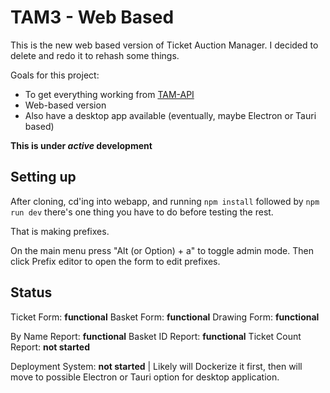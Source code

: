 # TAM3 - Web Based

This is the new web based version of Ticket Auction Manager. I decided to delete and redo it to rehash some things.

Goals for this project:

- To get everything working from [TAM-API](https://www.github.com/dbob16/tam-api)
- Web-based version
- Also have a desktop app available (eventually, maybe Electron or Tauri based)

**This is under _active_ development**

## Setting up

After cloning, cd'ing into webapp, and running `npm install` followed by `npm run dev` there's one thing you have to do before testing the rest.

That is making prefixes.

On the main menu press "Alt (or Option) + a" to toggle admin mode. Then click Prefix editor to open the form to edit prefixes.

## Status

Ticket Form: **functional**
Basket Form: **functional**
Drawing Form: **functional**

By Name Report: **functional**
Basket ID Report: **functional**
Ticket Count Report: **not started**

Deployment System: **not started** | Likely will Dockerize it first, then will move to possible Electron or Tauri option for desktop application.